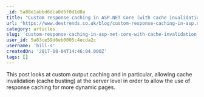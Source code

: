 ```yaml
---
_id: 5a88e1abbd6dca0d5f0d1d8a
title: "Custom response caching in ASP.NET Core (with cache invalidation)"
url: 'https://www.devtrends.co.uk/blog/custom-response-caching-in-asp.net-core-with-cache-invalidation'
category: articles
slug: 'custom-response-caching-in-asp-net-core-with-cache-invalidation'
user_id: 5a83ce59d6eb0005c4ecda2c
username: 'bill-s'
createdOn: '2017-08-04T14:46:04.000Z'
tags: []
---
```


This post looks at custom output caching and in particular, allowing cache invalidation (cache busting) at the server level in order to allow the use of response caching for more dynamic pages.
